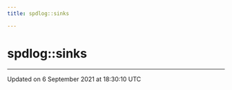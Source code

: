 ```yaml
---
title: spdlog::sinks

---
```


# spdlog::sinks








-------------------------------

Updated on  6 September 2021 at 18:30:10 UTC
